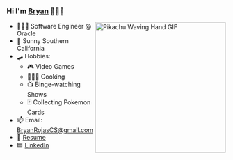 ### Hi I'm [Bryan](https://bryanrojas.net) 👋🏽😄 

<img align="right" height="300" alt="Pikachu Waving Hand GIF" src="https://media.giphy.com/media/lM86pZcDxfx5e/giphy.gif" />

- 👨🏽‍💻 Software Engineer @ Oracle
- 🌇 Sunny Southern California
- 🛹 Hobbies: 
  - 🎮 Video Games
  - 🧑🏽‍🍳 Cooking
  - 📺 Binge-watching Shows
  - 🃏 Collecting Pokemon Cards
- 📫 Email: BryanRojasCS@gmail.com
- 📝 [Resume](https://res.cloudinary.com/dzwtspghi/image/upload/v1644435651/Bryan_Rojas_-_Resume_-_2022_wdieln.pdf)
- 🟦 [LinkedIn](https://www.linkedin.com/in/~bryan/)
